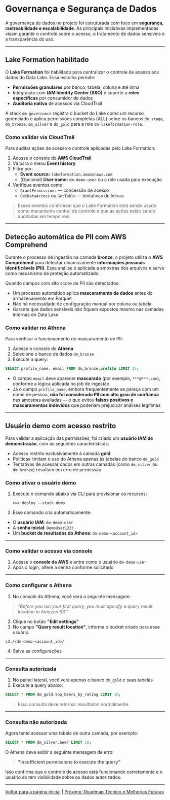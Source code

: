 # Governança e Segurança de Dados

A governança de dados no projeto foi estruturada com foco em **segurança, rastreabilidade e escalabilidade**. As principais iniciativas implementadas visam garantir o controle sobre o acesso, o tratamento de dados sensíveis e a transparência do uso.

---

## Lake Formation habilitado

O **Lake Formation** foi habilitado para centralizar o controle de acesso aos dados do Data Lake. Essa escolha permite:

- **Permissões granulares** por banco, tabela, coluna e até linha
- Integração com **IAM Identity Center (SSO)** e suporte a **roles específicas** por consumidor de dados
- **Auditoria nativa** de acessos via CloudTrail

A stack `dm-governance` registra o bucket do Lake como um recurso gerenciado e aplica permissões completas (ALL) sobre os bancos `dm_stage`, `dm_bronze`, `dm_silver` e `dm_gold` para a role `dm-lakeformation-role`.

### Como validar via CloudTrail

Para auditar ações de acesso e controle aplicadas pelo Lake Formation:

1. Acesse o console do **AWS CloudTrail**
2. Vá para o menu **Event history**
3. Filtre por:
    - **Event source:** `lakeformation.amazonaws.com`
    - (Opcional) **User name:** `dm-demo-user` ou a role usada para execução
4. Verifique eventos como:
    - `GrantPermissions` — concessão de acesso
    - `GetDataAccess` ou `GetTable` — tentativas de leitura

> Esses eventos confirmam que o Lake Formation está sendo usado como mecanismo central de controle e que as ações estão sendo auditadas em tempo real.

---

## Detecção automática de PII com AWS Comprehend

Durante o processo de ingestão na camada **bronze**, o projeto utiliza o **AWS Comprehend** para detectar dinamicamente **informações pessoais identificáveis (PII)**. Essa análise é aplicada a amostras dos arquivos e serve como mecanismo de proteção automatizado.

Quando campos com alto score de PII são detectados:

- Um processo automático aplica **mascaramento de dados** antes do armazenamento em Parquet
- Não há necessidade de configuração manual por coluna ou tabela
- Garante que dados sensíveis não fiquem expostos mesmo nas camadas internas do Data Lake

### Como validar no Athena

Para verificar o funcionamento do mascaramento de PII:

1. Acesse o console do **Athena**
2. Selecione o banco de dados `dm_bronze`
3. Execute a query:

```sql
SELECT profile_name, email FROM dm_bronze.profile LIMIT 25;
```

* O campo `email` deve aparecer **mascarado** (por exemplo, `***@***.com`), conforme a lógica aplicada no job de ingestão
* Já o campo `profile_name`, embora frequentemente se pareça com um nome de pessoa, **não foi considerado PII com alto grau de confiança** nas amostras avaliadas — o que evitou **falsos positivos e mascaramentos indevidos** que poderiam prejudicar análises legítimas

---

## Usuário demo com acesso restrito

Para validar a aplicação das permissões, foi criado um **usuário IAM de demonstração**, com as seguintes características:

- Acesso restrito exclusivamente à camada **gold** 
- Políticas limitam o uso do Athena apenas às tabelas do banco `dm_gold`
- Tentativas de acessar dados em outras camadas (como `dm_silver` ou `dm_bronze`) resultam em erro de permissão

### Como ativar o usuário demo

1. Execute o comando abaixo via CLI para provisionar os recursos:

    ```text
    >>> deploy --stack demo
    ```

2. Esse comando cria automaticamente:

* O **usuário IAM**: `dm-demo-user`
* A **senha inicial**: `DemoUser123!`
* Um **bucket de resultados do Athena**: `dm-demo-<account_id>`

---

### Como validar o acesso via console

1. Acesse o **console da AWS** e entre como o usuário `dm-demo-user`
2. Após o login, altere a senha conforme solicitado

---

### Como configurar o Athena

1. No console do Athena, você verá a seguinte mensagem:

> *"Before you run your first query, you must specify a query result location in Amazon S3."*

2. Clique no botão **"Edit settings"**
3. No campo **"Query result location"**, informe o bucket criado para esse usuário:

```
s3://dm-demo-<account_id>/
```

4. Salve as configurações

---

### Consulta autorizada

1. No painel lateral, você verá apenas o banco `dm_gold` e suas tabelas
2. Execute a query abaixo:

```sql
SELECT * FROM dm_gold.top_beers_by_rating LIMIT 10;
```

> Essa consulta deve retornar resultados normalmente.

---

### Consulta não autorizada

Agora tente acessar uma tabela de outra camada, por exemplo:

```sql
SELECT * FROM dm_silver.beer LIMIT 10;
```

O Athena deve exibir a seguinte mensagem de erro:

> **"Insufficient permissions to execute the query"**

Isso confirma que o controle de acesso está funcionando corretamente e o usuário só tem visibilidade sobre os dados autorizados.

---

[Voltar para a página inicial](../README.md#documentação) | [Próximo: Roadmap Técnico e Melhorias Futuras](../docs/roadmap.md)
